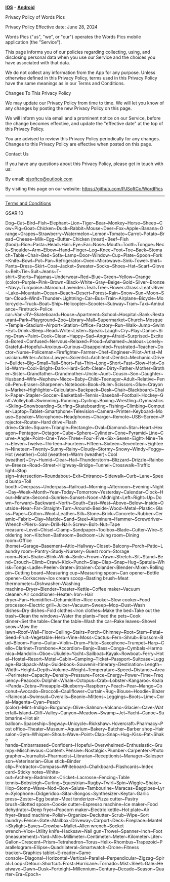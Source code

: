 [**IOS**](https://apps.apple.com/us/app/words-pics/id6648797284) - [**Android**](https://play.google.com/store/apps/details?id=com.PJSoftCo.wordpics)

Privacy Policy of Words Pics

Privacy Policy Effective date: June 28, 2024

Words Pics ("us", "we", or "our") operates the Words Pics mobile application (the "Service").

This page informs you of our policies regarding collecting, using, and disclosing personal data when you use our Service and the choices you have associated with that data.

We do not collect any information from the App for any purpose. Unless otherwise defined in this Privacy Policy, terms used in this Privacy Policy have the same meanings as in our Terms and Conditions.

Changes To This Privacy Policy

We may update our Privacy Policy from time to time. We will let you know of any changes by posting the new Privacy Policy on this page.

We will inform you via email and a prominent notice on our Service, before the change becomes effective, and update the "effective date" at the top of this Privacy Policy.

You are advised to review this Privacy Policy periodically for any changes. Changes to this Privacy Policy are effective when posted on this page.

Contact Us

If you have any questions about this Privacy Policy, please get in touch with us:

By email: pjsoftco@outlook.com

By visiting this page on our website: https://github.com/PJSoftCo/WordPics

--------------------------------------------------------------------------------------------------------------------------------------
[Terms and Conditions](https://app.termly.io/document/terms-of-use-for-website/538e4813-8796-44c1-8821-93a52ef5c2b7)

GSAR:10

Dog~Cat~Bird~Fish~Elephant~Lion~Tiger~Bear~Monkey~Horse~Sheep~Cow~Pig~Goat~Chicken~Duck~Rabbit~Mouse~Deer~Fox~Apple~Banana~Orange~Grapes~Strawberry~Watermelon~Lemon~Tomato~Carrot~Potato~Bread~Cheese~Milk~Egg~Butter~Chicken (meat)~Beef~Fish (food)~Rice~Pasta~Head~Hair~Eye~Ear~Nose~Mouth~Tooth~Tongue~Neck~Shoulder~Arm~Elbow~Hand~Finger~Leg~Knee~Foot~Toe~Back~Stomach~Table~Chair~Bed~Sofa~Lamp~Door~Window~Cup~Plate~Spoon~Fork~Knife~Bowl~Pot~Pan~Refrigerator~Oven~Microwave~Sink~Towel~Shirt~Pants~Dress~Skirt~Coat~Jacket~Sweater~Socks~Shoes~Hat~Scarf~Gloves~Belt~Tie~Suit~Jeans~T-shirt~Shorts~Pajamas~Underwear~Red~Blue~Green~Yellow~Orange (color)~Purple~Pink~Brown~Black~White~Gray~Beige~Gold~Silver~Bronze~Navy~Turquoise~Maroon~Lavender~Teal~Tree~Flower~Grass~Leaf~River~Lake~Mountain~Ocean~Beach~Desert~Forest~Rain~Snow~Sun~Moon~Star~Cloud~Wind~Thunder~Lightning~Car~Bus~Train~Airplane~Bicycle~Motorcycle~Truck~Boat~Ship~Helicopter~Scooter~Subway~Tram~Taxi~Ambulance~Firetruck~Police car~Van~RV~Skateboard~House~Apartment~School~Hospital~Bank~Restaurant~Park~Playground~Zoo~Library~Mall~Supermarket~Church~Mosque~Temple~Stadium~Airport~Station~Office~Factory~Run~Walk~Jump~Swim~Eat~Drink~Sleep~Read~Write~Listen~Speak~Laugh~Cry~Play~Dance~Sing~Draw~Paint~Cook~Clean~Happy~Sad~Angry~Afraid~Surprised~Excited~Bored~Confused~Nervous~Relaxed~Proud~Ashamed~Jealous~Lonely~Grateful~Hopeful~Anxious~Curious~Disappointed~Frustrated~Teacher~Doctor~Nurse~Policeman~Firefighter~Farmer~Chef~Engineer~Pilot~Artist~Musician~Writer~Actor~Lawyer~Scientist~Architect~Dentist~Mechanic~Driver~Builder~Big~Small~Tall~Short~Fat~Thin~Long~Short~Fast~Slow~Hot~Cold~Warm~Cool~Bright~Dark~Hard~Soft~Clean~Dirty~Father~Mother~Brother~Sister~Grandfather~Grandmother~Uncle~Aunt~Cousin~Son~Daughter~Husband~Wife~Nephew~Niece~Baby~Child~Teenager~Adult~Relative~Pencil~Pen~Eraser~Sharpener~Notebook~Book~Ruler~Scissors~Glue~Crayons~Marker~Highlighter~Calculator~Backpack~Desk~Chair~Blackboard~Chalk~Paper~Stapler~Soccer~Basketball~Tennis~Baseball~Football~Hockey~Golf~Volleyball~Swimming~Running~Cycling~Boxing~Wrestling~Gymnastics~Skiing~Snowboarding~Surfing~Skateboarding~Fishing~Climbing~Computer~Laptop~Tablet~Smartphone~Television~Camera~Printer~Keyboard~Mouse~Speaker~Microphone~Headphones~Charger~Remote~USB~Screen~Projector~Router~Hard drive~Flash drive~Circle~Square~Triangle~Rectangle~Oval~Diamond~Star~Heart~Hexagon~Pentagon~Octagon~Cube~Sphere~Cylinder~Cone~Pyramid~Line~Curve~Angle~Point~One~Two~Three~Four~Five~Six~Seven~Eight~Nine~Ten~Eleven~Twelve~Thirteen~Fourteen~Fifteen~Sixteen~Seventeen~Eighteen~Nineteen~Twenty~Sunny~Rainy~Cloudy~Stormy~Snowy~Windy~Foggy~Hot (weather)~Cold (weather)~Warm (weather)~Cool (weather)~Dry~Humid~Clear~Hail~Thunderstorm~Blizzard~Drizzle~Rainbow~Breeze~Road~Street~Highway~Bridge~Tunnel~Crosswalk~Traffic light~Stop sign~Intersection~Roundabout~Exit~Entrance~Sidewalk~Curb~Lane~Speed bump~Toll booth~Overpass~Underpass~Railroad~Morning~Afternoon~Evening~Night~Day~Week~Month~Year~Today~Tomorrow~Yesterday~Calendar~Clock~Hour~Minute~Second~Sunrise~Sunset~Noon~Midnight~Left~Right~Up~Down~Forward~Backward~North~South~East~West~Above~Below~Inside~Outside~Near~Far~Straight~Turn~Around~Beside~Wood~Metal~Plastic~Glass~Paper~Cotton~Wool~Leather~Silk~Stone~Brick~Concrete~Rubber~Ceramic~Fabric~Clay~Marble~Sand~Steel~Aluminum~Hammer~Screwdriver~Wrench~Pliers~Saw~Drill~Nail~Screw~Bolt~Nut~Tape measure~Level~Chisel~Clamp~Sandpaper~Toolbox~Blade~Cutter~Wire~Soldering iron~Kitchen~Bathroom~Bedroom~Living room~Dining room~Office (home)~Garage~Basement~Attic~Hallway~Closet~Balcony~Porch~Patio~Laundry room~Pantry~Study~Nursery~Guest room~Storage room~Nod~Shake~Blink~Wink~Smile~Frown~Yawn~Stretch~Sit~Stand~Bend~Crouch~Climb~Crawl~Kick~Punch~Slap~Clap~Snap~Hug~Spatula~Whisk~Tongs~Ladle~Peeler~Grater~Strainer~Colander~Blender~Mixer~Rolling pin~Cutting board~Measuring cup~Measuring spoon~Can opener~Bottle opener~Corkscrew~Ice cream scoop~Basting brush~Meat thermometer~Dishwasher~Washing machine~Dryer~Blender~Toaster~Kettle~Coffee maker~Vacuum cleaner~Air conditioner~Heater~Iron~Hair dryer~Fan~Humidifier~Dehumidifier~Rice cooker~Slow cooker~Food processor~Electric grill~Juicer~Vacuum~Sweep~Mop~Dust~Wash dishes~Dry dishes~Fold clothes~Iron clothes~Make the bed~Take out the trash~Clean the windows~Water the plants~Feed the pets~Cook dinner~Set the table~Clear the table~Wash the car~Rake leaves~Shovel snow~Mow the lawn~Roof~Wall~Floor~Ceiling~Stairs~Porch~Chimney~Root~Stem~Petal~Seed~Fruit~Vegetable~Herb~Vine~Moss~Cactus~Fern~Shrub~Blossom~Bud~Bloom~Piano~Guitar~Violin~Drum~Flute~Saxophone~Trumpet~Harp~Cello~Clarinet~Trombone~Accordion~Banjo~Bass~Conga~Cymbals~Harmonica~Mandolin~Oboe~Ukulele~Yacht~Sailboat~Kayak~Rowboat~Ferry~Hotel~Hostel~Resort~Motel~Cabin~Camping~Ticket~Passport~Suitcase~Luggage~Backpack~Map~Guidebook~Souvenir~Itinerary~Destination~Length~Width~Height~Depth~Volume~Weight~Temperature~Speed~Distance~Area~Perimeter~Capacity~Density~Pressure~Force~Energy~Power~Time~Frequency~Peacock~Dolphin~Whale~Octopus~Crab~Lobster~Kangaroo~Koala~Panda~Zebra~Pineapple~Blueberry~Raspberry~Peach~Pear~Mango~Coconut~Avocado~Broccoli~Cauliflower~Curtain~Rug~Blouse~Hoodie~Blazer~Raincoat~Swimsuit~Overalls~Beanie~Mittens~Leggings~Boots~Lime~Coral~Magenta~Cyan~Peach (color)~Mint~Indigo~Burgundy~Olive~Salmon~Volcano~Glacier~Cave~Waterfall~Island~Cliff~Valley~Canyon~Meadow~Swamp~Jet~Yacht~Canoe~Submarine~Hot air balloon~Spaceship~Segway~Unicycle~Rickshaw~Hovercraft~Pharmacy~Post office~Theater~Museum~Aquarium~Bakery~Butcher~Barber shop~Hair salon~Gym~Whisper~Shout~Wave~Point~Clap~Snap~Hug~Kiss~Pat~Shake hands~Embarrassed~Confident~Hopeful~Overwhelmed~Enthusiastic~Grumpy~Mischievous~Content~Pensive~Nostalgic~Plumber~Carpenter~Photographer~Journalist~Pharmacist~Librarian~Receptionist~Manager~Salesperson~Veterinarian~Glue stick~Binder clip~Protractor~Compass~Whiteboard~Chalkboard~Flashcards~Index card~Sticky notes~White-out~Archery~Badminton~Cricket~Lacrosse~Fencing~Table tennis~Bobsleigh~Curling~Equestrian~Rugby~Twirl~Spin~Wiggle~Shake~Hop~Stomp~Wave~Nod~Bow~Salute~Tambourine~Maracas~Bagpipes~Lyre~Xylophone~Didgeridoo~Sitar~Bongos~Synthesizer~Keytar~Garlic press~Zester~Egg beater~Meat tenderizer~Pizza cutter~Pastry brush~Slotted spoon~Cookie cutter~Espresso machine~Ice maker~Food dehydrator~Deep fryer~Popcorn maker~Electric kettle~Hot plate~Air fryer~Bread machine~Polish~Organize~Declutter~Scrub~Wipe~Sort laundry~Fence~Gate~Mailbox~Driveway~Carport~Deck~Fireplace~Mantel~Skylight~Eaves~Crowbar~Mallet~Allen wrench~Socket wrench~Vice~Utility knife~Hacksaw~Nail gun~Trowel~Spanner~Inch~Foot (measurement)~Yard~Mile~Millimeter~Centimeter~Meter~Kilometer~Liter~Gallon~Crescent~Prism~Tetrahedron~Torus~Helix~Rhombus~Trapezoid~Parallelogram~Ellipse~Quadrilateral~Smartwatch~Drone~Fitness tracker~Graphics tablet~E-reader~Game console~Diagonal~Horizontal~Vertical~Parallel~Perpendicular~Zigzag~Spiral~Loop~Detour~Shortcut~Frost~Hurricane~Tornado~Mist~Sleet~Gale~Heatwave~Dawn~Dusk~Fortnight~Millennium~Century~Decade~Season~Quarter~Era~Epoch~
